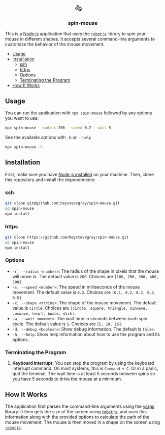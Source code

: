 <br/>

<div align="center">
  <img src="./public/logo.png#gh-light-mode-only" />
  <img src="./public/logo-white.png#gh-dark-mode-only" />
</div>
<div align="center">
  <h3>spin-mouse</h3>
</div>

This is a [Node.js](https://nodejs.org/en) application that uses the [`robotjs`](https://github.com/octalmage/robotjs?tab=readme-ov-file) library to spin your mouse in different shapes. It accepts several command-line arguments to customize the behavior of the mouse movement.

- [Usage](#usage)
- [Installation](#installation)
	- [ssh](#ssh)
	- [https](#https)
	- [Options](#options)
	- [Terminating the Program](#terminating-the-program)
- [How It Works](#how-it-works)



## Usage

You can run the application with `npx spin-mouse` followed by any options you want to use:

```bash
npx spin-mouse --radius 200 --speed 0.2 --wait 5
```

See the available options with `-h` or `--help`

```bash
npx spin-mouse -h
```

## Installation

First, make sure you have [Node.js installed](https://nodejs.org/en/download/package-manager) on your machine. Then, clone this repository and install the dependencies:

### ssh
```bash
git clone git@github.com:heystevegray/spin-mouse.git
cd spin-mouse
npm install
```

### https
```bash
git clone https://github.com/heystevegray/spin-mouse.git
cd spin-mouse
npm install
```

### Options

- `-r, --radius <number>`: The radius of the shape in pixels that the mouse will move in. The default value is `200`. Choices are `[100, 200, 300, 400, 500]`.
- `-s, --speed <number>`: The speed in milliseconds of the mouse movement. The default value is `0.2`. Choices are `[0.1, 0.2, 0.3, 0.4, 0.5]`.
- `-x, --shape <string>`: The shape of the mouse movement. The default value is `circle`. Choices are `[circle, square, triangle, sinwave, coswave, heart, boobs, dick]`.
- `-w, --wait <number>`: The wait time in seconds between each spin cycle. The default value is `5`. Choices are `[5, 10, 15]`.
- `-d, --debug <boolean>`: Show debug information. The default is `false`.
- `-h, --help`: Show help information about how to use the program and its options.

### Terminating the Program

1. **Keyboard Interrupt:** You can stop the program by using the keyboard interrupt command. On most systems, this is `Command + C`. Or in a panic, quit the terminal. The wait time is at least 5 seconds between spins so you have 5 seconds to drive the mouse at a minimum.

## How It Works

The application first parses the command-line arguments using the [yargs](https://www.npmjs.com/package/yargs) library. It then gets the size of the screen using [`robotjs`](https://github.com/octalmage/robotjs?tab=readme-ov-file), and uses this information along with the provided options to calculate the path of the mouse movement. The mouse is then moved in a shape on the screen using [`robotjs`](https://github.com/octalmage/robotjs?tab=readme-ov-file).
